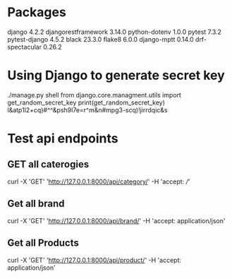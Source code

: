 # Packages

django 4.2.2
djangorestframework 3.14.0
python-dotenv 1.0.0
pytest 7.3.2
pytest-django 4.5.2
black 23.3.0
flake8 6.0.0
django-mptt 0.14.0
drf-spectacular 0.26.2

# Using Django to generate secret key

./manage.py shell
from django.core.managment.utils import get_random_secret_key
print(get_random_secret_key)
l&atp1l2+cq)#^^&psh9l7e=r^m&n#mpg3-scq)!jirrdqic&s

# Test api endpoints

## GET all caterogies

curl -X 'GET' 'http://127.0.0.1:8000/api/category/' -H 'accept: _/_'

## Get all brand

curl -X 'GET' 'http://127.0.0.1:8000/api/brand/' -H 'accept: application/json'

## Get all Products

curl -X 'GET' 'http://127.0.0.1:8000/api/product/' -H 'accept: application/json'
